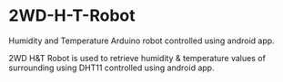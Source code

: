 # 2WD-H-T-Robot
Humidity and Temperature Arduino robot controlled using android app.  


2WD H&T Robot is used to retrieve humidity & temperature values of surrounding using DHT11 controlled using android app.
